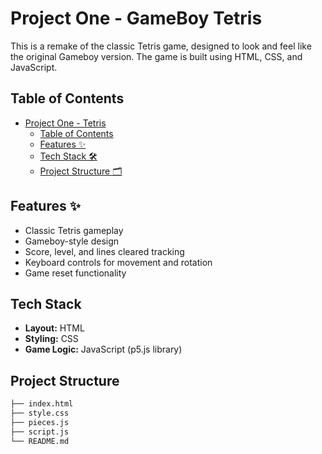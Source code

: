 # Project One - GameBoy Tetris
This is a remake of the classic Tetris game, designed to look and feel like the original Gameboy version. The game is built using HTML, CSS, and JavaScript.

## Table of Contents

- [Project One - Tetris](#project-One---Tetris-️)
  - [Table of Contents](#table-of-contents)
  - [Features ✨](#Features)
  - [Tech Stack 🛠️](#tech-stack-️)
  - [Project Structure 🗂️](#project-structure-️)


## Features ✨
- Classic Tetris gameplay
- Gameboy-style design
- Score, level, and lines cleared tracking
- Keyboard controls for movement and rotation
- Game reset functionality

## Tech Stack

- **Layout:** HTML
- **Styling:** CSS
- **Game Logic:** JavaScript (p5.js library)

## Project Structure

```bash
├── index.html
├── style.css
├── pieces.js
├── script.js
└── README.md

